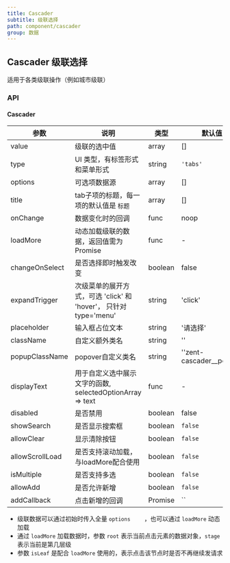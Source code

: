 ```yaml
---
title: Cascader
subtitle: 级联选择
path: component/cascader
group: 数据
---
```


## Cascader 级联选择

适用于各类级联操作（例如城市级联）

### API

#### Cascader

| 参数 | 说明 | 类型 | 默认值 | 备选值 |
|------|------|------|--------|--------|
| value | 级联的选中值 | array | [] | '' |
| type | UI 类型，有标签形式和菜单形式 | string | `'tabs'` | `'menu'` |
| options | 可选项数据源 | array | [] | '' |
| title | tab子项的标题，每一项的默认值是 `标题` | array | [] | '' |
| onChange | 数据变化时的回调 | func | noop | '' |
| loadMore | 动态加载级联的数据，返回值需为 Promise | func | - | '' |
| changeOnSelect | 是否选择即时触发改变 | boolean | false | '' |
| expandTrigger | 次级菜单的展开方式，可选 'click' 和 'hover'， 只针对type='menu' | string | 'click' | 'hover' |
| placeholder | 输入框占位文本 | string | '请选择' | '' |
| className | 自定义额外类名 | string | '' | '' |
| popupClassName | popover自定义类名 | string | ''zent-cascader__popup'' | '' |
| displayText | 用于自定义选中展示文字的函数, selectedOptionArray => text | func | - | '' |
| disabled | 是否禁用 | boolean | false | true |
| showSearch | 是否显示搜索框 | boolean | `false` | '' |
| allowClear | 显示清除按钮 | boolean | `false` | '' |
| allowScrollLoad | 是否支持滚动加载，与loadMore配合使用 | boolean | `false` | '' |
| isMultiple | 是否支持多选 | boolean | `false` | '' |
| allowAdd | 是否允许新增 | boolean | `false` | '' |
| addCallback | 点击新增的回调 | Promise | `` | '' |

-   级联数据可以通过初始时传入全量 `options	` ，也可以通过 `loadMore` 动态加载
-   通过 `loadMore` 加载数据时，参数 `root` 表示当前点击元素的数据对象，`stage` 表示当前是第几层级
-   参数 `isLeaf` 是配合 `loadMore` 使用的，表示点击该节点时是否不再继续发请求


